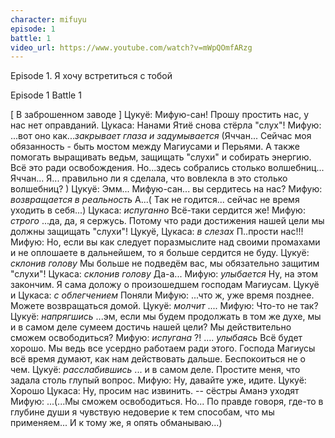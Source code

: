 ```yaml
---
character: mifuyu
episode: 1
battle: 1
video_url: https://www.youtube.com/watch?v=mWpQOmfARzg
---
```

Episode 1. Я хочу встретиться с тобой

Episode 1 Battle 1

[ В заброшенном заводе ]
Цукуё: Мифую-сан! Прошу простить нас, у нас нет оправданий.
Цукаса: Нанами Ятиё снова стёрла "слух"!
Мифую: ...вот оно как...*закрывает глаза и задумывается*
(Яччан... Сейчас моя обязанность - быть мостом между Магиусами и Перьями. А также помогать выращивать ведьм, защищать "слухи" и собирать энергию. Всё это ради освобождения. Но...здесь собрались столько волшебниц... Яччан... Я... правильно ли я сделала, что вовлекла в это столько волшебниц? )
Цукуё: Эмм... Мифую-сан... вы сердитесь на нас?
Мифую: *возвращается в реальность* А...( Так не годится... сейчас не время уходить в себя...)
Цукаса: *испуганно* Всё-таки сердится же!
Мифую: *строго* ...да, да, я сержусь. Потому что ради достижения нашей цели мы должны защищать "слухи"!
Цукуё, Цукаса: *в слезах* П..прости нас!!!
Мифую: Но, если вы как следует поразмыслите над своими промахами и не оплошаете в дальнейшем, то я больше сердится не буду.
Цукуё: *склонив голову* Мы больше не подведём вас, мы обязательно защитим "слухи"!
Цукаса: *склонив голову* Да-а...
Мифую: *улыбается* Ну, на этом закончим. Я сама доложу о произошедшем господам Магиусам.
Цукуё и Цукаса: *с облегчением* Поняли
Мифую: ...что ж, уже время позднее. Можете возвращаться домой.
Цукуё: *молчит* ....
Мифую: Что-то не так?
Цукуё: *напрягшись* ...эм, если мы будем продолжать в том же духе, мы и в самом деле сумеем достичь нашей цели? Мы действительно сможем освободиться?
Мифую: *испугана* ?! .... *улыбаясь* Всё будет хорошо. Мы ведь все усердно работаем ради этого. Господа Магиусы всё время думают, как нам действовать дальше. Беспокоиться не о чем.
Цукуё: *расслабившись* ... и в самом деле. Простите меня, что задала столь глупый вопрос.
Мифую: Ну, давайте уже, идите.
Цукуё: Хорошо
Цукаса: Ну, просим нас извинить.
-- сёстры Аманэ уходят
Мифую: ...(...Мы сможем освободиться. Но... По правде говоря, где-то в глубине души я чувствую недоверие к тем способам, что мы применяем... И к тому же, я опять обманываю...)
